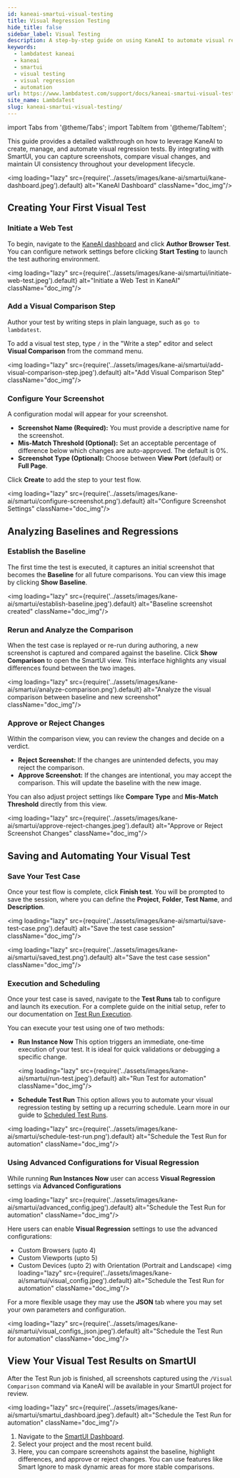 ```yaml
---
id: kaneai-smartui-visual-testing
title: Visual Regression Testing
hide_title: false
sidebar_label: Visual Testing
description: A step-by-step guide on using KaneAI to automate visual regression tests. Learn to capture screenshots, establish baselines, compare visual changes with SmartUI, and schedule automated runs.
keywords:
  - lambdatest kaneai
  - kaneai
  - smartui
  - visual testing
  - visual regression
  - automation
url: https://www.lambdatest.com/support/docs/kaneai-smartui-visual-testing
site_name: LambdaTest
slug: kaneai-smartui-visual-testing/
---
```


import Tabs from '@theme/Tabs';
import TabItem from '@theme/TabItem';

<script type="application/ld+json"
      dangerouslySetInnerHTML={{ __html: JSON.stringify({
       "@context": "https://schema.org",
        "@type": "BreadcrumbList",
        "itemListElement": [{
          "@type": "ListItem",
          "position": 1,
          "name": "Home",
          "item": "https://www.lambdatest.com"
        },{
          "@type": "ListItem",
          "position": 2,
          "name": "Support",
          "item": "https://www.lambdatest.com/support/docs/"
        },{
          "@type": "ListItem",
          "position": 3,
          "name": "Visual Regression Testing with KaneAI and SmartUI",
          "item": "https://www.lambdatest.com/support/docs/kaneai-smartui-visual-testing"
        }]
      })
    }}
></script>

This guide provides a detailed walkthrough on how to leverage KaneAI to create, manage, and automate visual regression tests. By integrating with SmartUI, you can capture screenshots, compare visual changes, and maintain UI consistency throughout your development lifecycle.

<img loading="lazy" src={require('../assets/images/kane-ai/smartui/kane-dashboard.jpeg').default} alt="KaneAI Dashboard" className="doc_img"/>

## Creating Your First Visual Test

### Initiate a Web Test
To begin, navigate to the [KaneAI dashboard](https://kaneai.lambdatest.com/objective) and click **Author Browser Test**. You can configure network settings before clicking **Start Testing** to launch the test authoring environment.


<img loading="lazy" src={require('../assets/images/kane-ai/smartui/initiate-web-test.jpeg').default} alt="Initiate a Web Test in KaneAI" className="doc_img"/>

### Add a Visual Comparison Step
Author your test by writing steps in plain language, such as `go to lambdatest`.

 To add a visual test step, type `/` in the "Write a step" editor and select **Visual Comparison** from the command menu.

<img loading="lazy" src={require('../assets/images/kane-ai/smartui/add-visual-comparison-step.jpeg').default} alt="Add Visual Comparison Step" className="doc_img"/>

### Configure Your Screenshot
A configuration modal will appear for your screenshot.
* **Screenshot Name (Required):** You must provide a descriptive name for the screenshot.
* **Mis-Match Threshold (Optional):** Set an acceptable percentage of difference below which changes are auto-approved. The default is 0%.
* **Screenshot Type (Optional):** Choose between **View Port** (default) or **Full Page**.

Click **Create** to add the step to your test flow.

<img loading="lazy" src={require('../assets/images/kane-ai/smartui/configure-screenshot.png').default} alt="Configure Screenshot Settings" className="doc_img"/>

## Analyzing Baselines and Regressions

### Establish the Baseline
The first time the test is executed, it captures an initial screenshot that becomes the **Baseline** for all future comparisons. You can view this image by clicking **Show Baseline**.

<img loading="lazy" src={require('../assets/images/kane-ai/smartui/establish-baseline.jpeg').default} alt="Baseline screenshot created" className="doc_img"/>

### Rerun and Analyze the Comparison
When the test case is replayed or re-run during authoring, a new screenshot is captured and compared against the baseline. Click **Show Comparison** to open the SmartUI view. This interface highlights any visual differences found between the two images.

<img loading="lazy" src={require('../assets/images/kane-ai/smartui/analyze-comparison.png').default} alt="Analyze the visual comparison between baseline and new screenshot" className="doc_img"/>

### Approve or Reject Changes
Within the comparison view, you can review the changes and decide on a verdict.
* **Reject Screenshot:** If the changes are unintended defects, you may reject the comparison.
* **Approve Screenshot:** If the changes are intentional, you may accept the comparison. This will update the baseline with the new image.

You can also adjust project settings like **Compare Type** and **Mis-Match Threshold** directly from this view.

<img loading="lazy" src={require('../assets/images/kane-ai/smartui/approve-reject-changes.jpeg').default} alt="Approve or Reject Screenshot Changes" className="doc_img"/>

## Saving and Automating Your Visual Test

### Save Your Test Case
Once your test flow is complete, click **Finish test**. You will be prompted to save the session, where you can define the **Project**, **Folder**, **Test Name**, and **Description**.

<img loading="lazy" src={require('../assets/images/kane-ai/smartui/save-test-case.png').default} alt="Save the test case session" className="doc_img"/>

<img loading="lazy" src={require('../assets/images/kane-ai/smartui/saved_test.png').default} alt="Save the test case session" className="doc_img"/>

### Execution and Scheduling

Once your test case is saved, navigate to the **Test Runs** tab to configure and launch its execution. For a complete guide on the initial setup, refer to our documentation on [Test Run Execution](https://www.lambdatest.com/support/docs/kaneai-hyperexecute-test-run-execution/).

You can execute your test using one of two methods:

* **Run Instance Now**
    This option triggers an immediate, one-time execution of your test. It is ideal for quick validations or debugging a specific change.

    <img loading="lazy" src={require('../assets/images/kane-ai/smartui/run-test.jpeg').default} alt="Run Test for automation" className="doc_img"/>

* **Schedule Test Run**
    This option allows you to automate your visual regression testing by setting up a recurring schedule. Learn more in our guide to [Scheduled Test Runs](https://www.lambdatest.com/support/docs/kaneai-scheduled-test-runs/).

<img loading="lazy" src={require('../assets/images/kane-ai/smartui/schedule-test-run.png').default} alt="Schedule the Test Run for automation" className="doc_img"/>


### Using Advanced Configurations for Visual Regression
While running **Run Instances Now** user can access **Visual Regression** settings via **Advanced Configurations** 


<img loading="lazy" src={require('../assets/images/kane-ai/smartui/advanced_config.jpeg').default} alt="Schedule the Test Run for automation" className="doc_img"/>

Here users can enable **Visual Regression** settings to use the advanced configurations:
* Custom Browsers (upto 4)
* Custom Viewports (upto 5)
* Custom Devices (upto 2) with Orientation (Portrait and Landscape)
<img loading="lazy" src={require('../assets/images/kane-ai/smartui/visual_config.jpeg').default} alt="Schedule the Test Run for automation" className="doc_img"/>

For a more flexible usage they may use the **JSON** tab where you may set your own parameters and configuration.

<img loading="lazy" src={require('../assets/images/kane-ai/smartui/visual_configs_json.jpeg').default} alt="Schedule the Test Run for automation" className="doc_img"/>


## View Your Visual Test Results on SmartUI

After the Test Run job is finished, all screenshots captured using the `/Visual Comparison` command via KaneAI will be available in your SmartUI project for review.

<img loading="lazy" src={require('../assets/images/kane-ai/smartui/smartui_dashboard.jpeg').default} alt="Schedule the Test Run for automation" className="doc_img"/>


1.  Navigate to the [SmartUI Dashboard](https://smartui.lambdatest.com/).
2.  Select your project and the most recent build.
3.  Here, you can compare screenshots against the baseline, highlight differences, and approve or reject changes. You can use features like Smart Ignore to mask dynamic areas for more stable comparisons.
